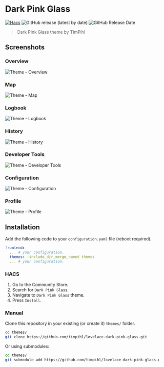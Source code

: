 # Dark Pink Glass

[![Hacs](https://img.shields.io/badge/HACS-Custom-41BDF5.svg?style=for-the-badge)](https://github.com/hacs/integration)
![GitHub release (latest by date)](https://img.shields.io/github/v/release/timpihl/dark-pink-glass?style=for-the-badge) 
![GitHub Release Date](https://img.shields.io/github/release-date/timpihl/dark-pink-glass?style=for-the-badge)

> Dark Pink Glass theme by TimPihl

## Screenshots

### Overview

![Theme - Overview](https://raw.githubusercontent.com/timpihl/lovelace-dark-pink-glass/master/docs/theme-overview.png)

### Map

![Theme - Map](https://raw.githubusercontent.com/timpihl/lovelace-dark-pink-glass/master/docs/theme-map.png)

### Logbook

![Theme - Logbook](https://raw.githubusercontent.com/timpihl/lovelace-dark-pink-glass/master/docs/theme-logbook.png)

### History

![Theme - History](https://raw.githubusercontent.com/timpihl/lovelace-dark-pink-glass/master/docs/theme-history.png)

### Developer Tools

![Theme - Developer Tools](https://raw.githubusercontent.com/timpihl/lovelace-dark-pink-glass/master/docs/theme-developer-tools.png)

### Configuration

![Theme - Configuration](https://raw.githubusercontent.com/timpihl/lovelace-dark-pink-glass/master/docs/theme-configuration.png)

### Profile

![Theme - Profile](https://raw.githubusercontent.com/timpihl/lovelace-dark-pink-glass/master/docs/theme-profile.png)

## Installation

Add the following code to your `configuration.yaml` file (reboot required).

```yaml
frontend:
  ... # your configuration.
  themes: !include_dir_merge_named themes
  ... # your configuration.
```

### HACS

1. Go to the Community Store.
2. Search for `Dark Pink Glass`.
3. Navigate to `Dark Pink Glass` theme.
4. Press `Install`.

### Manual

Clone this repository in your existing (or create it) `themes/` folder.

```bash
cd themes/
git clone https://github.com/timpihl/lovelace-dark-pink-glass.git
```

Or using submodules:

```bash
cd themes/
git submodule add https://github.com/timpihl/lovelace-dark-pink-glass.git
```
